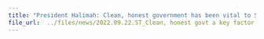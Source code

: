 ```yaml
---
title: "President Halimah: Clean, honest government has been vital to Singapore's progress"
file_url:  ../files/news/2022.09.22.ST_Clean, honest govt a key factor in Singapore's progress.pdf
---
```

